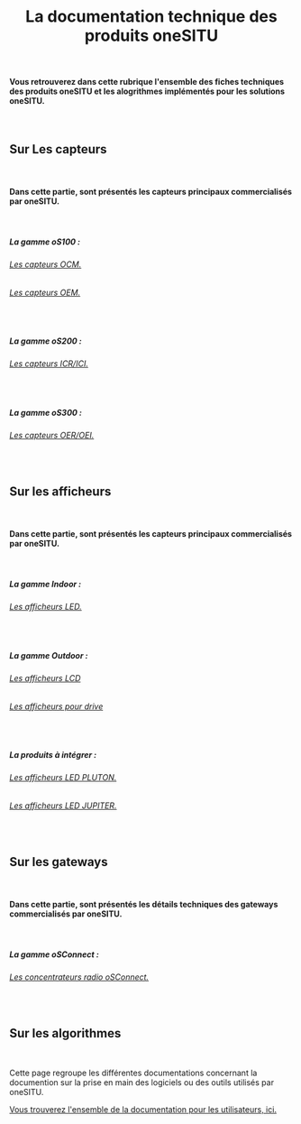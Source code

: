 <h1 style="text-align: center;">La documentation technique des produits oneSITU</h1>




<br>

#### Vous retrouverez dans cette rubrique l'ensemble des fiches techniques des produits oneSITU et les alogrithmes implémentés pour les solutions oneSITU.

<br>

## <i class="fas fa-arrow-alt-circle-right" style = "color : #bc3d11;"></i> Sur Les capteurs

<br>

#### Dans cette partie, sont présentés les capteurs principaux commercialisés par oneSITU.

<br>

##### La gamme oS100 :

###### [<i class="fas fa-caret-right"></i>  Les capteurs OCM. ](https://drive.google.com/drive/u/1/folders/17VSg7k9fmNGhRaoinuom3M8sgNkrbBxG)
###### [<i class="fas fa-caret-right"></i>  Les capteurs OEM. ](https://drive.google.com/drive/u/1/folders/1voacpMlSJxjfaS3PWgfvXWIgSsZiJloE)

<br>

##### La gamme oS200 :

###### [<i class="fas fa-caret-right"></i>  Les capteurs ICR/ICI. ](https://drive.google.com/drive/u/1/folders/1E1nA5KRMiYm4tWsbIlHx1YU9H_T__iBX)

<br>

##### La gamme oS300 :

###### [<i class="fas fa-caret-right"></i>  Les capteurs OER/OEI. ](https://drive.google.com/drive/u/1/folders/14aPWA6yHnNjoXCoPwtIm1gLJC_tef64b)

<br>





## <i class="fas fa-arrow-alt-circle-right" style = "color : #bc3d11;"></i>  Sur les afficheurs

<br>

#### Dans cette partie, sont présentés les capteurs principaux commercialisés par oneSITU.

<br>

##### La gamme Indoor :

###### [<i class="fas fa-caret-right"></i>  Les afficheurs LED. ](https://drive.google.com/drive/u/1/folders/14aPWA6yHnNjoXCoPwtIm1gLJC_tef64b)

<br>

##### La gamme Outdoor :

###### [<i class="fas fa-caret-right"></i>  Les afficheurs LCD ](https://drive.google.com/drive/u/1/folders/1E1nA5KRMiYm4tWsbIlHx1YU9H_T__iBX)

###### [<i class="fas fa-caret-right"></i>  Les afficheurs pour drive ](https://drive.google.com/drive/u/1/folders/1E1nA5KRMiYm4tWsbIlHx1YU9H_T__iBX)

<br>

##### La produits à intégrer :

###### [<i class="fas fa-caret-right"></i>  Les afficheurs LED PLUTON. ](https://drive.google.com/drive/u/1/folders/14aPWA6yHnNjoXCoPwtIm1gLJC_tef64b)

###### [<i class="fas fa-caret-right"></i>  Les afficheurs LED JUPITER. ](https://drive.google.com/drive/u/1/folders/14aPWA6yHnNjoXCoPwtIm1gLJC_tef64b)

<br>






## <i class="fas fa-arrow-alt-circle-right" style = "color : #bc3d11;"></i>  Sur les gateways

<br>

#### Dans cette partie, sont présentés les détails techniques des gateways commercialisés par oneSITU.

<br>

##### La gamme oSConnect :

###### [<i class="fas fa-caret-right"></i>  Les concentrateurs radio oSConnect. ](https://drive.google.com/drive/u/1/folders/1VHhFmbvhJVzbYTgR4HW9YOzuM0w9Ddth)

<br>





## <i class="fas fa-arrow-alt-circle-right" style = "color : #bc3d11;"></i>  Sur les algorithmes

<br>

Cette page regroupe les différentes documentations concernant la documention sur la prise en main des logiciels ou des outils utilisés par oneSITU.

[<i class="fas fa-arrow-right"></i>  Vous trouverez l'ensemble de la documentation pour les utilisateurs, ici. ](index.md)